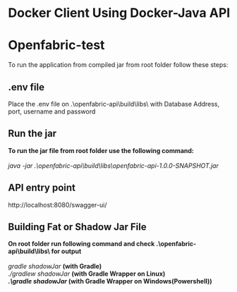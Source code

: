 
# Docker Client Using Docker-Java API
# Openfabric-test 

To run the application from compiled jar from root folder follow these steps:


## .env file
Place the .env file on .\openfabric-api\build\libs\ with Database Address, port, username and password<br>

## Run the jar
<b>To run the jar file from root folder use the following command:</b><br><br>
<i>java -jar .\openfabric-api\build\libs\openfabric-api-1.0.0-SNAPSHOT.jar</i>

## API entry point 
http://localhost:8080/swagger-ui/

## Building Fat or Shadow Jar File
<b>On root folder run following command and check .\openfabric-api\build\libs\ for output</b><br><br>
<i>gradle shadowJar</i> <b>(with Gradle)</b><br>
<i>./gradlew shadowJar</i> <b>(with Gradle Wrapper on Linux)<br> 
<i>.\gradle shadowJar</i> <b>(with Gradle Wrapper on Windows(Powershell))</b><br>
